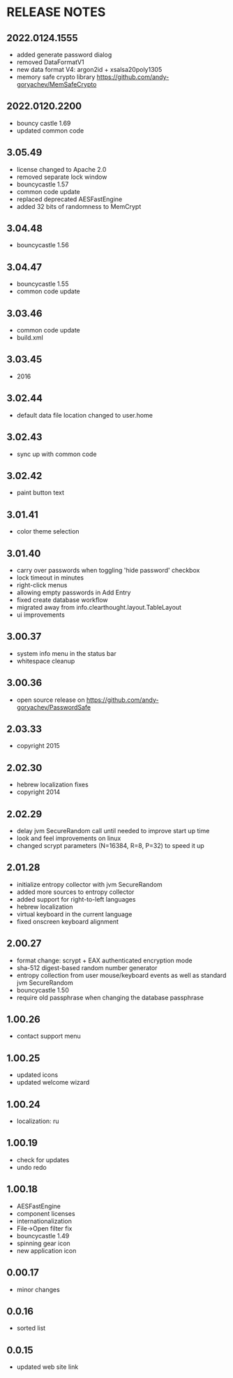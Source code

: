 ﻿# RELEASE NOTES

## 2022.0124.1555
- added generate password dialog
- removed DataFormatV1
- new data format V4: argon2id + xsalsa20poly1305
- memory safe crypto library https://github.com/andy-goryachev/MemSafeCrypto

## 2022.0120.2200
- bouncy castle 1.69
- updated common code

## 3.05.49
- license changed to Apache 2.0
- removed separate lock window
- bouncycastle 1.57
- common code update
- replaced deprecated AESFastEngine
- added 32 bits of randomness to MemCrypt

## 3.04.48
- bouncycastle 1.56

## 3.04.47
- bouncycastle 1.55
- common code update

## 3.03.46
- common code update
- build.xml

## 3.03.45
- 2016

## 3.02.44
- default data file location changed to user.home

## 3.02.43
- sync up with common code

## 3.02.42
- paint button text

## 3.01.41
- color theme selection

## 3.01.40
- carry over passwords when toggling 'hide password' checkbox
- lock timeout in minutes
- right-click menus
- allowing empty passwords in Add Entry
- fixed create database workflow
- migrated away from info.clearthought.layout.TableLayout
- ui improvements

## 3.00.37
- system info menu in the status bar
- whitespace cleanup

## 3.00.36
- open source release on https://github.com/andy-goryachev/PasswordSafe

## 2.03.33
- copyright 2015

## 2.02.30
- hebrew localization fixes
- copyright 2014

## 2.02.29
- delay jvm SecureRandom call until needed to improve start up time
- look and feel improvements on linux
- changed scrypt parameters (N=16384, R=8, P=32) to speed it up

## 2.01.28
- initialize entropy collector with jvm SecureRandom
- added more sources to entropy collector
- added support for right-to-left languages
- hebrew localization
- virtual keyboard in the current language
- fixed onscreen keyboard alignment

## 2.00.27
- format change: scrypt + EAX authenticated encryption mode
- sha-512 digest-based random number generator
- entropy collection from user mouse/keyboard events as well as standard jvm SecureRandom
- bouncycastle 1.50
- require old passphrase when changing the database passphrase

## 1.00.26
- contact support menu

## 1.00.25
- updated icons
- updated welcome wizard

## 1.00.24
- localization: ru

## 1.00.19
- check for updates
- undo redo

## 1.00.18
- AESFastEngine
- component licenses
- internationalization
- File->Open filter fix
- bouncycastle 1.49
- spinning gear icon
- new application icon

## 0.00.17
- minor changes

## 0.0.16
- sorted list

## 0.0.15
- updated web site link
